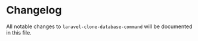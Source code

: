 # Changelog

All notable changes to `laravel-clone-database-command` will be documented in this file.
